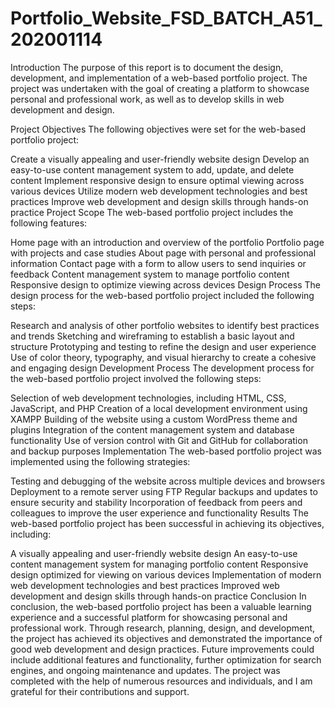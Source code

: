 # Portfolio_Website_FSD_BATCH_A51_202001114
Introduction
The purpose of this report is to document the design, development, and implementation of a web-based portfolio project. The project was undertaken with the goal of creating a platform to showcase personal and professional work, as well as to develop skills in web development and design.

Project Objectives
The following objectives were set for the web-based portfolio project:

Create a visually appealing and user-friendly website design
Develop an easy-to-use content management system to add, update, and delete content
Implement responsive design to ensure optimal viewing across various devices
Utilize modern web development technologies and best practices
Improve web development and design skills through hands-on practice
Project Scope
The web-based portfolio project includes the following features:

Home page with an introduction and overview of the portfolio
Portfolio page with projects and case studies
About page with personal and professional information
Contact page with a form to allow users to send inquiries or feedback
Content management system to manage portfolio content
Responsive design to optimize viewing across devices
Design Process
The design process for the web-based portfolio project included the following steps:

Research and analysis of other portfolio websites to identify best practices and trends
Sketching and wireframing to establish a basic layout and structure
Prototyping and testing to refine the design and user experience
Use of color theory, typography, and visual hierarchy to create a cohesive and engaging design
Development Process
The development process for the web-based portfolio project involved the following steps:

Selection of web development technologies, including HTML, CSS, JavaScript, and PHP
Creation of a local development environment using XAMPP
Building of the website using a custom WordPress theme and plugins
Integration of the content management system and database functionality
Use of version control with Git and GitHub for collaboration and backup purposes
Implementation
The web-based portfolio project was implemented using the following strategies:

Testing and debugging of the website across multiple devices and browsers
Deployment to a remote server using FTP
Regular backups and updates to ensure security and stability
Incorporation of feedback from peers and colleagues to improve the user experience and functionality
Results
The web-based portfolio project has been successful in achieving its objectives, including:

A visually appealing and user-friendly website design
An easy-to-use content management system for managing portfolio content
Responsive design optimized for viewing on various devices
Implementation of modern web development technologies and best practices
Improved web development and design skills through hands-on practice
Conclusion
In conclusion, the web-based portfolio project has been a valuable learning experience and a successful platform for showcasing personal and professional work. Through research, planning, design, and development, the project has achieved its objectives and demonstrated the importance of good web development and design practices. Future improvements could include additional features and functionality, further optimization for search engines, and ongoing maintenance and updates. The project was completed with the help of numerous resources and individuals, and I am grateful for their contributions and support.
